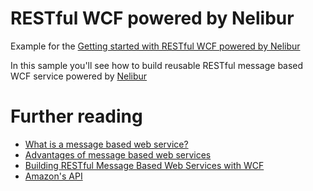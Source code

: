 RESTful WCF powered by Nelibur
=======

Example for the [Getting started with RESTful WCF powered by Nelibur](http://www.codeproject.com/Articles/780654/Getting-started-with-RESTful-WCF-powered-by-Nelibu)

In this sample you'll see how to build reusable RESTful message based WCF service powered by [Nelibur](http://nelibur.org/)

Further reading
=======
 * [What is a message based web service?](https://github.com/ServiceStack/ServiceStack/wiki/What-is-a-message-based-web-service%3F)
 * [Advantages of message based web services](https://github.com/ServiceStack/ServiceStack/wiki/Advantages-of-message-based-web-services)
 * [Building RESTful Message Based Web Services with WCF](http://www.codeproject.com/Articles/712689/Building-RESTful-Message-Based-Web-Services-with-W)
 * [Amazon's API](http://docs.aws.amazon.com/AWSEC2/latest/APIReference/ApiReference-query-AuthorizeSecurityGroupEgress.html)



